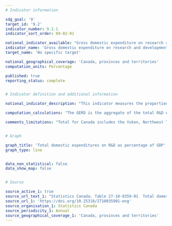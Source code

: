 ```yaml
---
# Indicator information

sdg_goal: '9'
target_id: '9.2'
indicator_number: 9.2.1
indicator_sort_order: 09-02-01

national_indicator_available: "Gross domestic expenditure on research and development intensity"
indicator_name: 'Gross domestic expenditure on research and development intensity'
target_name: 'No specific target'

national_geographical_coverage: 'Canada, provinces and territories' 
computation_units: Percentage

published: true
reporting_status: complete


# Indicator definition and additional information

national_indicator_description: "This indicator measures the proportion of gross domestic expenditure allocated to research & development (GERD). The GERD is the aggregate of the total R&D expenditures and serves as a general indicator of R&D activity." 

computation_calculations: "The GERD is the aggregate of the total R&D expenditures of the performing sectors. There are four major sectors of R&D performance and five for funding: Government; Business enterprise; Higher education; Private non-profit organizations; Foreign (funding only)." 

comments_limitations: "Total for Canada includes the Yukon, Northwest Territories and Nunavut."


# Graph

graph_title: 'Total domestic expenditures on R&D as percentage of GDP'
graph_type: line


data_non_statistical: false
data_show_map: false


# Source

source_active_1: true
source_url_text_1: "Statistics Canada. Table 27-10-0359-01  Total domestic expenditures on research and development (R&D) as percentage of gross domestic product (GDP), Canada and provinces, and G-7 countries"
source_url_1: 'https://doi.org/10.25318/2710035901-eng'
source_organisation_1: Statistics Canada
source_periodicity_1: Annual
source_geographical_coverage_1: 'Canada, provinces and territories'
---
```

